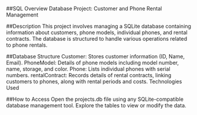 ##SQL Overview
Database Project: Customer and Phone Rental Management

##Description 
This project involves managing a SQLite database containing information about customers, phone models, individual phones, and rental contracts. The database is structured to handle various operations related to phone rentals.

##Database Structure
Customer: Stores customer information (ID, Name, Email).
PhoneModel: Details of phone models including model number, name, storage, and color.
Phone: Lists individual phones with serial numbers.
rentalContract: Records details of rental contracts, linking customers to phones, along with rental periods and costs.
Technologies Used

##How to Access
Open the projects.db file using any SQLite-compatible database management tool.
Explore the tables to view or modify the data.

